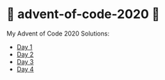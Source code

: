 # 🎄 advent-of-code-2020 🎄

My Advent of Code 2020 Solutions:


* [Day 1](/day1/day1.md)
* [Day 2](/day2/day2.md)
* [Day 3](/day3/day3.md)
* [Day 4](/day4/day4.md)
